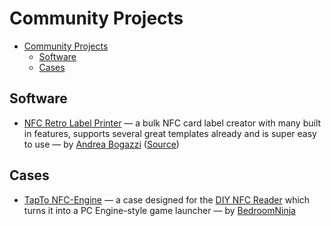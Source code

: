 # Community Projects

- [Community Projects](#community-projects)
  - [Software](#software)
  - [Cases](#cases)

## Software

- [NFC Retro Label Printer](https://nfc-retro-label-printer.netlify.app/) &mdash; a bulk NFC card label creator with many built in features, supports several great templates already and is super easy to use &mdash; by [Andrea Bogazzi](https://github.com/asturur) ([Source](https://github.com/asturur/nfc-retro-label-printer))

## Cases

- [TapTo NFC-Engine](https://www.printables.com/model/719567-tapto-nfc-engine) &mdash; a case designed for the [DIY NFC Reader](/docs/diyreader.md) which turns it into a PC Engine-style game launcher &mdash; by [BedroomNinja](https://www.printables.com/@bedroom_ninj_1665215)
